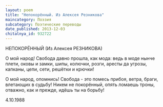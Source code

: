 ```yaml
---
layout: poem
title: "Непокорённый. Из Алексея Резникова"
maincategory: Поэзия
subcategory: Поэтические переводы
date_published: 2013-12-03
chitalnya_id: 932722
---
```




НЕПОКОРЁННЫЙ
(Из Алексея РЕЗНИКОВА)

О мой народ! Свобода
давно прошла, как мода:
ведь в моде нынче плети, 
оковы и замки,
шипы, колючки, розги,
аресты да угрозы, 
капканы, цепи, сети,
решётки и крючки!

О мой народ, опомнись!
Свобода - это помесь
прибоя, ветра, браги,
влетающих в судьбу!
Никем не покорённый,
опять ломаешь троны,
отважно, как и прежде,
идёшь ты на борьбу!

4.10.1988






